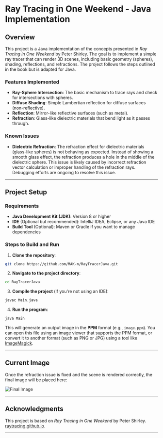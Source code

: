 # Ray Tracing in One Weekend - Java Implementation

## Overview

This project is a Java implementation of the concepts presented in *Ray Tracing in One Weekend* by Peter Shirley. The goal is to implement a simple ray tracer that can render 3D scenes, including basic geometry (spheres), shading, reflections, and refractions. The project follows the steps outlined in the book but is adapted for Java.

### Features Implemented

- **Ray-Sphere Intersection**: The basic mechanism to trace rays and check for intersections with spheres.
- **Diffuse Shading**: Simple Lambertian reflection for diffuse surfaces (non-reflective).
- **Reflection**: Mirror-like reflective surfaces (such as metal).
- **Refraction**: Glass-like dielectric materials that bend light as it passes through.

### Known Issues

- **Dielectric Refraction**: The refraction effect for dielectric materials (glass-like spheres) is not behaving as expected. Instead of showing a smooth glass effect, the refraction produces a hole in the middle of the dielectric sphere. This issue is likely caused by incorrect refraction vector calculation or improper handling of the refraction rays. Debugging efforts are ongoing to resolve this issue.

---

## Project Setup

### Requirements

- **Java Development Kit (JDK)**: Version 8 or higher
- **IDE** (Optional but recommended): IntelliJ IDEA, Eclipse, or any Java IDE
- **Build Tool** (Optional): Maven or Gradle if you want to manage dependencies

### Steps to Build and Run

1. **Clone the repository**:

```bash
git clone https://github.com/MAK-n/RayTracerJava.git
```

2. **Navigate to the project directory**:

```bash
cd RayTracerJava
```

3. **Compile the project** (if you're not using an IDE):

```bash
javac Main.java
```

4. **Run the program**:

```bash
java Main
```

This will generate an output image in the **PPM** format (e.g., `image.ppm`). You can open this file using an image viewer that supports the PPM format, or convert it to another format (such as PNG or JPG) using a tool like [ImageMagick](https://imagemagick.org/).

---

## Current Image

Once the refraction issue is fixed and the scene is rendered correctly, the final image will be placed here:

![Final Image]([https://github-production-user-asset-6210df.s3.amazonaws.com/73781030/387848231-2d90c283-d042-4f05-823f-d5ccd78b37a1.png?X-Amz-Algorithm=AWS4-HMAC-SHA256&X-Amz-Credential=AKIAVCODYLSA53PQK4ZA%2F20241119%2Fus-east-1%2Fs3%2Faws4_request&X-Amz-Date=20241119T215304Z&X-Amz-Expires=300&X-Amz-Signature=92394439fe7129774da451dd764c0b86627438307079dd91eb9135b8b087ddb3&X-Amz-SignedHeaders=host](https://media.discordapp.net/attachments/462573782511517713/1307454264167239743/image.png?ex=6761416b&is=675fefeb&hm=90e08a7061f36dc534c3fa1f8caf688de9e20a7828e08fdd68739df69e97b28e&=&format=webp&quality=lossless))

---


## Acknowledgments

This project is based on *Ray Tracing in One Weekend* by Peter Shirley. [raytracing.github.io](https://raytracing.github.io).


---

